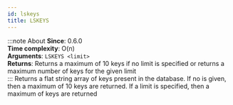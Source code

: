 ```yaml
---
id: lskeys
title: LSKEYS
---
```

:::note About
**Since**: 0.6.0  
**Time complexity**: O(n)  
**Arguments**: `LSKEYS <limit>`  
**Returns**: Returns a maximum of 10 keys if no limit is specified or returns a maximum number of keys for the given limit  
:::
Returns a flat string array of keys present in the database. If no <limit> is given, then a maximum of 10 keys are returned. If a limit is specified, then a maximum of <limit> keys are returned